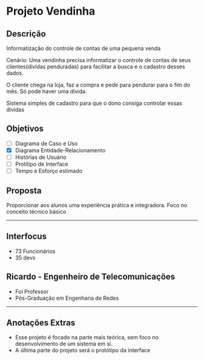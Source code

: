 # Projeto Vendinha

## Descrição

Informatização do controle de contas de uma pequena venda

Cenário: Uma vendinha precisa informatizar o controle de contas de seus clientes(dívidas penduradas) para facilitar a busca e o cadastro desses dados.

O cliente chega na loja, faz a compra e pede para pendurar para o fim do mês. Só pode haver uma dívida.

Sistema simples de cadastro para que o dono consiga controlar essas dividas

## Objetivos

- [ ] Diagrama de Caso e Uso
- [x] Diagrama Entidade-Relacionamento
- [ ] Histórias de Usuário
- [ ] Protítipo de Interface
- [ ] Tempo e Esforço estimado

## Proposta

Proporcionar aos alunos uma experiência prática e integradora.
Foco no conceito técnico básico

---

## Interfocus

- 73 Funcionários
- 35 devs

## Ricardo - Engenheiro de Telecomunicações

- Foi Professor
- Pós-Graduação em Engenharia de Redes

---

## Anotações Extras

- Esse projeto é focado na parte mais teórica, sem foco no desenvolvimento de um sistema em sí.
- A última parte do projeto será o protótipo da interface
